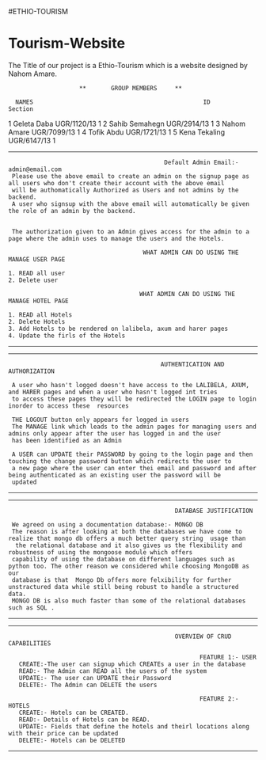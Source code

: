 #ETHIO-TOURISM

# Tourism-Website

The Title of our project is a Ethio-Tourism which is a website designed by Nahom Amare.

                        **       GROUP MEMBERS     **
                        
      NAMES                                                ID                     Section
1   Geleta Daba                                        UGR/1120/13                   1
2   Sahib Semahegn                                     UGR/2914/13                   1
3   Nahom Amare                                        UGR/7099/13                   1
4   Tofik Abdu                                         UGR/1721/13                   1
5   Kena Tekaling                                      UGR/6147/13                   1



****************************************************************************************************************************************
                                                                                                                                      
                                                Default Admin Email:- admin@email.com                                                                                                                                                                                      
     Please use the above email to create an admin on the signup page as all users who don't create their account with the above email 
     will be authomatically Authorized as Users and not admins by the backend.                                                         
     A user who signsup with the above email will automatically be given the role of an admin by the backend.                         
                                                                                                                                       
                                                                                                                                       
     The authorization given to an Admin gives access for the admin to a page where the admin uses to manage the users and the Hotels. 
                           
                                          WHAT ADMIN CAN DO USING THE MANAGE USER PAGE                                                  
                                                                                                                                       
    1. READ all user                                                                                                                   
    2. Delete user                                                                                                                     

                                         WHAT ADMIN CAN DO USING THE MANAGE HOTEL PAGE                                                  
                                                                                                                                       
    1. READ all Hotels                                                                                                                 
    2. Delete Hotels                                                                                                                   
    3. Add Hotels to be rendered on lalibela, axum and harer pages                                                                     
    4. Update the firls of the Hotels                                                                                                  

***************************************************************************************************************************************



*********************************************************************************************************************************************
                                                                                                                                           
                                               AUTHENTICATION AND AUTHORIZATION                                                            
                                                                                                                                           
     A user who hasn't logged doesn't have access to the LALIBELA, AXUM, and HARER pages and when a user who hasn't logged int tries       
     to access these pages they will be redirected the LOGIN page to login inorder to access these  resources                              
     
     THE LOGOUT button only appears for logged in users                                                                                    
     The MANAGE link which leads to the admin pages for managing users and admins only appear after the user has logged in and the user      
     has been identified as an Admin     
                                                                                                                                           
     A USER can UPDATE their PASSWORD by going to the login page and then touching the change password button which redirects the user to  
     a new page where the user can enter thei email and password and after being authenticated as an existing user the password will be    
     updated                                                                                                                               
                                                                                                                                           
*********************************************************************************************************************************************



***********************************************************************************************************************************************
                                                                                                                                              
                                                   DATABASE JUSTIFICATION                                                                     
                                                                                                                                              
     We agreed on using a documentation database:- MONGO DB                                                                                   
     The reason is after looking at both the databases we have come to realize that mongo db offers a much better query string  usage than    
      the relational database and it also gives us the flexibility and robustness of using the mongoose module which offers                    
     capability of using the database on different languages such as python too. The other reason we considered while choosing MongoDB as our 
     database is that  Mongo Db offers more felxibility for further unstractured data while still being robust to handle a structured data.   
     MONGO DB is also much faster than some of the relational databases such as SQL .                                                         
************************************************************************************************************************************************




***********************************************************************************************************************************************
                                                                                                                                              
                                                   OVERVIEW OF CRUD CAPABILITIES                                                             
                                                                                                                                              
                                                          FEATURE 1:- USER                                                                    
       CREATE:-The user can signup which CREATEs a user in the database                                                                       
       READ:- The Admin can READ all the users of the system                                                                                  
       UPDATE:- The user can UPDATE their Password                                                                                            
       DELETE:- The Admin can DELETE the users           

                                                          FEATURE 2:- HOTELS                                                                   
       CREATE:- Hotels can be CREATED.                                                                                                       
       READ:- Details of Hotels can be READ.                                                                                                  
       UPDATE:- Fields that define the hotels and theirl locations along with their price can be updated                                                              
       DELETE:- Hotels can be DELETED                                                                                                         

*********************************************************************************************************************************************

